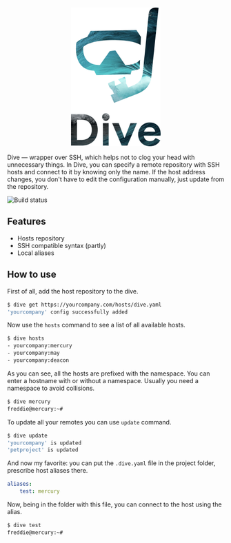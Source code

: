 <p align="center">
    <img src="./docs/logo@2x.png" width="208px">
</p>

Dive — wrapper over SSH, which helps not to clog your head with unnecessary things. In Dive, you can specify a remote repository with SSH hosts and connect to it by knowing only the name. If the host address changes, you don't have to edit the configuration manually, just update from the repository.

<img src="https://github.com/mishamyrt/dive/workflows/Build%20binaries/badge.svg" alt="Build status">

## Features

* Hosts repository
* SSH compatible syntax (partly)
* Local aliases

## How to use

First of all, add the host repository to the dive.

```sh
$ dive get https://yourcompany.com/hosts/dive.yaml
'yourcompany' config successfully added
```

Now use the `hosts` command to see a list of all available hosts.

```sh
$ dive hosts
- yourcompany:mercury
- yourcompany:may
- yourcompany:deacon
```

As you can see, all the hosts are prefixed with the namespace. You can enter a hostname with or without a namespace. Usually you need a namespace to avoid collisions.

```sh
$ dive mercury
freddie@mercury:~# 
```

To update all your remotes you can use `update` command.

```sh
$ dive update
'yourcompany' is updated
'petproject' is updated
```

And now my favorite: you can put the `.dive.yaml` file in the project folder, prescribe host aliases there.

```yaml
aliases:
    test: mercury
```

Now, being in the folder with this file, you can connect to the host using the alias.

```sh
$ dive test
freddie@mercury:~# 
```
